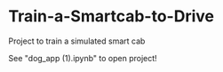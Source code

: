 # Train-a-Smartcab-to-Drive

Project to train a simulated smart cab

See "dog_app (1).ipynb" to open project!
